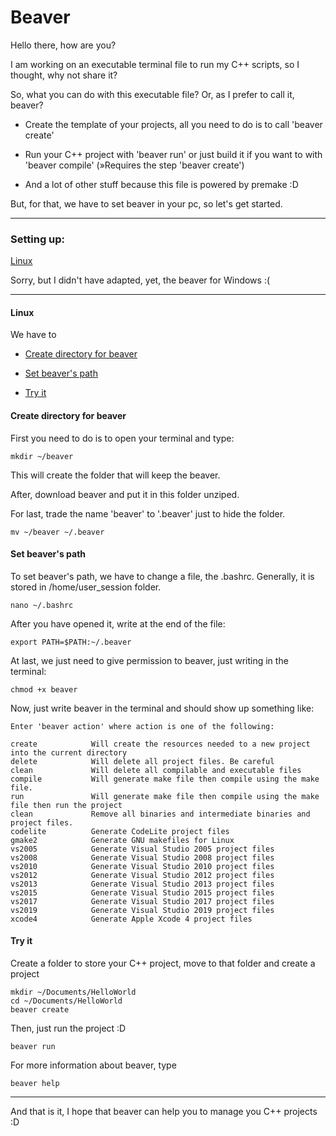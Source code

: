 # Beaver

Hello there, how are you?

I am working on an executable terminal file to run my C++ scripts, so I thought, why not share it?

So, what you can do with this executable file? Or, as I prefer to call it, beaver?

- Create the template of your projects, all you need to do is to call 'beaver create'

- Run your C++ project with 'beaver run' or just build it if you want to with 'beaver compile' (»Requires the step 'beaver create')

- And a lot of other stuff because this file is powered by premake :D

But, for that, we have to set beaver in your pc, so let's get started.

---

### Setting up:

[Linux](#linux)

Sorry, but I didn't have adapted, yet, the beaver for Windows :(

---

#### Linux

We have to

- [Create directory for beaver](#create-directory-for-beaver)

- [Set beaver's path](#set-beavers-path)

- [Try it](#try-it)

#### Create directory for beaver

First you need to do is to open your terminal and type:

```shell
mkdir ~/beaver
```

This will create the folder that will keep the beaver.

After, download beaver and put it in this folder unziped.

For last, trade the name 'beaver' to '.beaver' just to hide the folder.

```shell
mv ~/beaver ~/.beaver
```

#### Set beaver's path

To set beaver's path, we have to change a file, the .bashrc. Generally, it is stored in /home/user_session folder.

```shell
nano ~/.bashrc
```

After you have opened it, write at the end of the file:

```shell
export PATH=$PATH:~/.beaver
```

At last, we just need to give permission to beaver, just writing in the terminal:

```shell
chmod +x beaver
```

Now, just write beaver in the terminal and should show up something like:

```
Enter 'beaver action' where action is one of the following:

create            Will create the resources needed to a new project into the current directory
delete            Will delete all project files. Be careful
clean             Will delete all compilable and executable files
compile           Will generate make file then compile using the make file.
run               Will generate make file then compile using the make file then run the project
clean             Remove all binaries and intermediate binaries and project files.
codelite          Generate CodeLite project files
gmake2            Generate GNU makefiles for Linux
vs2005            Generate Visual Studio 2005 project files
vs2008            Generate Visual Studio 2008 project files
vs2010            Generate Visual Studio 2010 project files
vs2012            Generate Visual Studio 2012 project files
vs2013            Generate Visual Studio 2013 project files
vs2015            Generate Visual Studio 2015 project files
vs2017            Generate Visual Studio 2017 project files
vs2019            Generate Visual Studio 2019 project files
xcode4            Generate Apple Xcode 4 project files
```

#### Try it

Create a folder to store your C++ project, move to that folder and create a project

```shell
mkdir ~/Documents/HelloWorld
cd ~/Documents/HelloWorld
beaver create
```

Then, just run the project :D

```shell
beaver run
```

For more information about beaver, type

```shell
beaver help
```

---

And that is it, I hope that beaver can help you to manage you C++ projects :D
